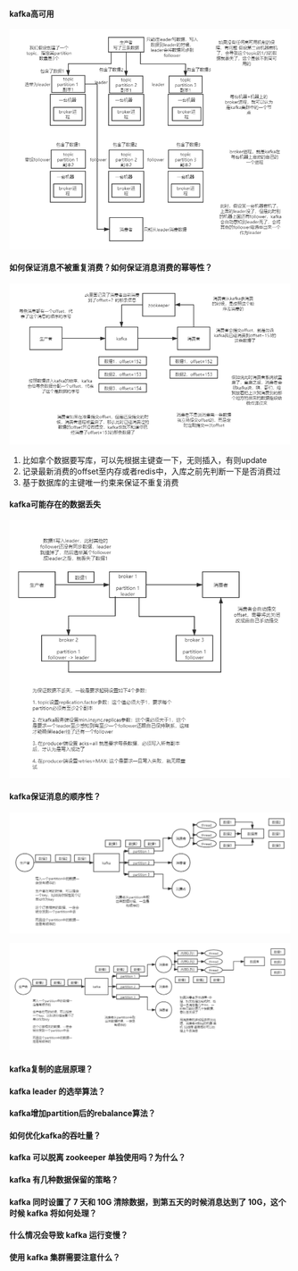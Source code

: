 #### kafka高可用

![kafka高可用](images/kafka高可用.png)

#### 如何保证消息不被重复消费？如何保证消息消费的幂等性？

![kafka消费端可能出现的重复消费问题](images/kafka消费端可能出现的重复消费问题.png)

1. 比如拿个数据要写库，可以先根据主键查一下，无则插入，有则update
2. 记录最新消费的offset至内存或者redis中，入库之前先判断一下是否消费过
3. 基于数据库的主键唯一约束来保证不重复消费
 
#### kafka可能存在的数据丢失

![kafka数据丢失的场景](images/kafka数据丢失的场景.png)

#### kafka保证消息的顺序性？

![kafka消息顺序错乱场景](images/kafka消息顺序错乱场景.png)

![kafka如何保证消息的顺序性](images/kafka如何保证消息的顺序性.png)

#### kafka复制的底层原理？

#### kafka leader 的选举算法？

#### kafka增加partition后的rebalance算法？

#### 如何优化kafka的吞吐量？

#### kafka 可以脱离 zookeeper 单独使用吗？为什么？

#### kafka 有几种数据保留的策略？

#### kafka 同时设置了 7 天和 10G 清除数据，到第五天的时候消息达到了 10G，这个时候 kafka 将如何处理？

#### 什么情况会导致 kafka 运行变慢？

#### 使用 kafka 集群需要注意什么？

